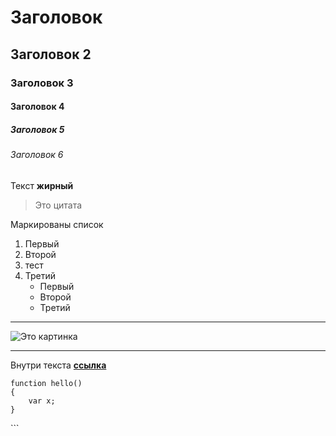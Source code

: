 # Заголовок
## Заголовок 2
### Заголовок 3
#### Заголовок 4
##### Заголовок 5
###### Заголовок 6
Текст **жирный**
> Это цитата

Маркированы список
1. Первый
1. Второй
1. тест
1. Третий
	- Первый
	+ Второй
	* Третий
***
![Это картинка](https://www.apple.com/ac/structured-data/images/knowledge_graph_logo.png)
***
Внутри текста **[ссылка](www.google.com)**

```
function hello()
{
	var x;
}
```

\```
